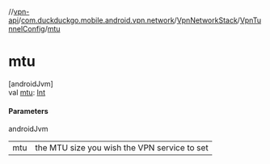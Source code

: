 //[vpn-api](../../../../index.md)/[com.duckduckgo.mobile.android.vpn.network](../../index.md)/[VpnNetworkStack](../index.md)/[VpnTunnelConfig](index.md)/[mtu](mtu.md)

# mtu

[androidJvm]\
val [mtu](mtu.md): [Int](https://kotlinlang.org/api/latest/jvm/stdlib/kotlin/-int/index.html)

#### Parameters

androidJvm

| | |
|---|---|
| mtu | the MTU size you wish the VPN service to set |
